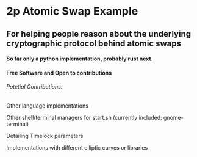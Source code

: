 # 2p Atomic Swap Example

## For helping people reason about the underlying cryptographic protocol behind atomic swaps

#### So far only a python implementation, probably rust next.

#### Free Software and Open to contributions 

###### Potetial Contributions:

Other language implementations

Other shell/terminal managers for start.sh (currently included: gnome-terminal)

Detailing Timelock parameters

Implementations with different elliptic curves or libraries

